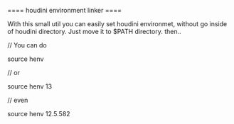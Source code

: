 ==== houdini environment linker ====

With this small util you can easily set houdini environmet, without go inside of houdini directory. Just move it to $PATH directory. then..

// You can do

source henv

// or

source henv 13


// even

source henv 12.5.582

